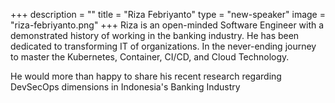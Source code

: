+++
description = ""
title = "Riza Febriyanto"
type = "new-speaker"
image = "riza-febriyanto.png"
+++
Riza is an open-minded Software Engineer with a demonstrated history of working in the banking industry. He has been dedicated to transforming IT of organizations. In the never-ending journey to master the Kubernetes, Container, CI/CD, and Cloud Technology. 

He would more than happy to share his recent research regarding DevSecOps dimensions in Indonesia's Banking Industry